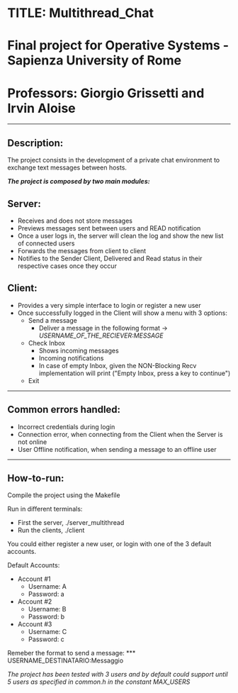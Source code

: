 # TITLE: Multithread_Chat

# Final project for Operative Systems - Sapienza University of Rome
# Professors: Giorgio Grissetti and Irvin Aloise

- - - -

## Description:
The project consists in the development of a private chat environment 
to exchange text messages between hosts. 

***The project is composed by two main modules:***

## Server: 
* Receives and does not store messages
* Previews messages sent between users and READ notification
* Once a user logs in, the server will clean the log and show the new list of connected users
* Forwards the messages from client to client
* Notifies to the Sender Client, Delivered and Read status in their respective cases once they occur

## Client: 
* Provides a very simple interface to login or register a new user
* Once successfully logged in the Client will show a menu with 3 options:
  * Send a message
    * Deliver a message in the following format -> *USERNAME_OF_THE_RECIEVER:MESSAGE*  
  * Check Inbox
    * Shows incoming messages
    * Incoming notifications
    * In case of empty Inbox, given the NON-Blocking Recv implementation will print ("Empty Inbox, press a key to continue")
  * Exit

- - - -

## Common errors handled:
* Incorrect credentials during login
* Connection error, when connecting from the Client when the Server is not online
* User Offline notification, when sending a message to an offline user

- - - -

## How-to-run:
Compile the project using the Makefile

Run in different terminals:
* First the server, ./server_multithread
* Run the clients, ./client

You could either register a new user, or login with one of the 3 default accounts.

Default Accounts:
* Account #1
  * Username: A 
  * Password: a
* Account #2
  * Username: B 
  * Password: b
* Account #3
  * Username: C 
  * Password: c

Remeber the format to send a message:
*** USERNAME_DESTINATARIO:Messaggio

*The project has been tested with 3 users and by default could support until 5 users as specified in common.h in the constant MAX_USERS*
